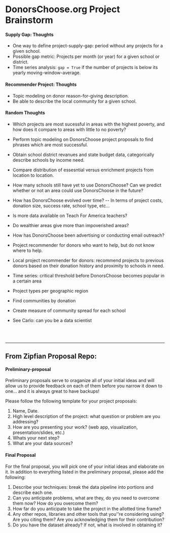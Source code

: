 DonorsChoose.org Project Brainstorm
===================================

#### Supply Gap: Thoughts
- One way to define project-supply-gap: period without any projects for a given school.
- Possible gap metric: Projects per month (or year) for a given school or district.
- Time series analysis: `gap = True` if the number of projects is below its yearly moving-window-average.

#### Recommender Project: Thoughts
- Topic modeling on donor reason-for-giving description.
- Be able to describe the local community for a given school.

#### Random Thoughts
- Which projects are most sucessful in areas with the highest poverty, and how does it compare to areas with little to no poverty?
- Perform topic modeling on DonorsChoose project proposals to find phrases which are most successful.
- Obtain school district revanues and state budget data, categorically describe schools by income need.
- Compare distribution of essesntial versus enrichment projects from location to location.
- How many schools still have yet to use DonorsChoose? Can we predict whether or not an area could use DonorsChoose in the future?
- How has DonorsChoose evolved over time? -- In terms of project costs, donation size, success rate, school type, etc...
- Is more data available on Teach For America teachers?
- Do wealthier areas give more than impoverished areas?
- How has DonorsChoose been advertising or conducting email outreach?
- Project recommender for donors who want to help, but do not know where to help.
- Local project recommender for donors: recommend projects to previous donors based on their donation history and proximity to schools in need. 
- Time series: critical threshold before DonorsChoose becomes popular in a certain area
- Project types per geographic region
- Find communities by donation
- Create measure of community spread for each school

- See Carlo: can you be a data scientist

</br>
</br>

________

## __From Zipfian Proposal Repo__:

#### Preliminary-proposal

Preliminary proposals serve to oraganize all of your initial ideas and will allow us to provide feedback on each of them before you narrow it down to one... and it is always great to have backups!

Please follow the following template for your project proposals:

1. Name, Date.
2. High level description of the project: what question or problem are you addressing?
3. How are you presenting your work? (web app, visualization, presentation/slides, etc.)
4. Whats your next step?
5. What are your data sources? 

#### Final Proposal
For the final proposal, you will pick one of your initial ideas and elaborate on it.  In addition to everything listed in the preliminary proposal, please add the following:

1. Describe your techniques: break the data pipeline into portions and describe each one.
2. Can you anticipate problems, what are they, do you need to overcome them now? How do you overcome them?
3. How far do you anticipate to take the project in the allotted time frame? 
4. Any other repos, libraries and other tools that you''re considering using? Are you citing them? Are you acknowledging them for their contribution?
5. Do you have the dataset already? If not, what is involved in obtaining it?
